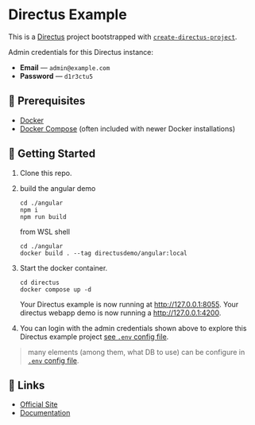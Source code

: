 # Directus Example

This is a [Directus](https://directus.io) project bootstrapped with [`create-directus-project`](https://github.com/directus/directus/tree/main/packages/create-directus-project).

Admin credentials for this Directus instance:

- **Email** — `admin@example.com`
- **Password** — `d1r3ctu5`
  
## 📌 Prerequisites

- [Docker](https://docs.docker.com/get-docker/)
- [Docker Compose](https://docs.docker.com/compose/install/) (often included with newer Docker installations)

## 🚀 Getting Started

1. Clone this repo.

1. build the angular demo

   ```shell
   cd ./angular
   npm i
   npm run build
   ```

   from WSL shell

   ```shell
   cd ./angular
   docker build . --tag directusdemo/angular:local
   ```

1. Start the docker container.

   ```shell
   cd directus
   docker compose up -d
   ```

   Your Directus example is now running at <http://127.0.0.1:8055>.
   Your directus webapp demo is now running a <http://127.0.0.1:4200>.

1. You can login with the admin credentials shown above to explore this Directus example project [see `.env` config file](./.env).

> many elements (among them, what DB to use) can be configure in [`.env` config file](./.env).

## 🔗 Links

- [Official Site](https://directus.io)
- [Documentation](https://docs.directus.io)
